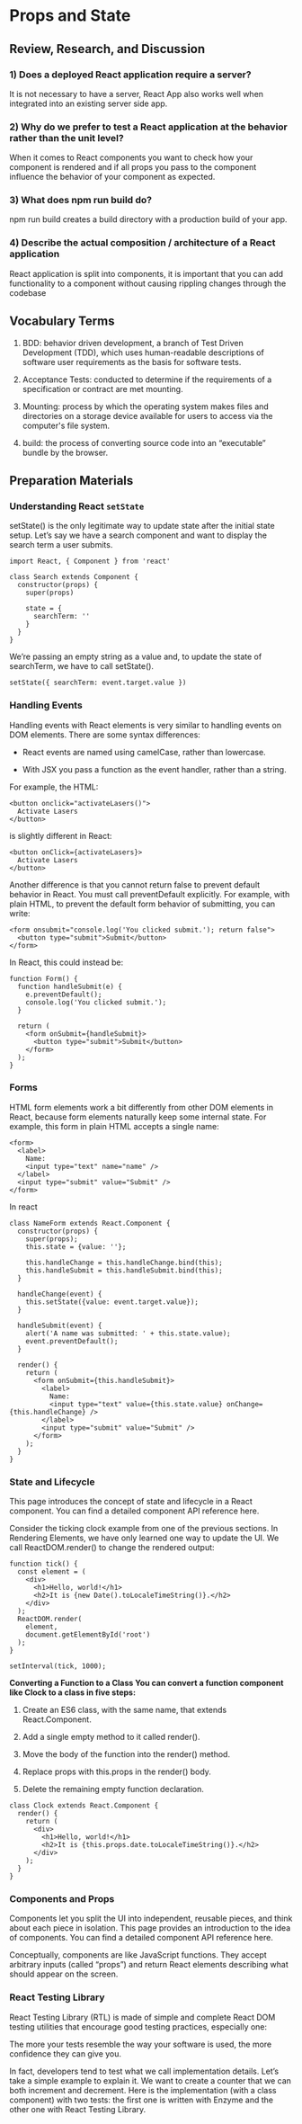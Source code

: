 # Props and State

## Review, Research, and Discussion

### 1) Does a deployed React application require a server?

It is not necessary to have a server, React App also works well when integrated into an existing server side app.

### 2) Why do we prefer to test a React application at the behavior rather than the unit level?

When it comes to React components you want to check how your component is rendered and if all props you pass to the component influence the behavior of your component as expected.

### 3) What does npm run build do?

npm run build creates a build directory with a production build of your app.

### 4) Describe the actual composition / architecture of a React application

React application is split into components, it is important that you can add functionality to a component without causing rippling changes through the codebase


## Vocabulary Terms

1) BDD: behavior driven development, a branch of Test Driven Development (TDD), which uses human-readable descriptions of software user requirements as the basis for software tests.

2) Acceptance Tests: conducted to determine if the requirements of a specification or contract are met mounting.

3) Mounting: process by which the operating system makes files and directories on a storage device available for users to access via the computer's file system.

4) build: the process of converting source code into an “executable” bundle by the browser.


## Preparation Materials

### Understanding React `setState`

setState() is the only legitimate way to update state after the initial state setup. Let’s say we have a search component and want to display the search term a user submits.

```
import React, { Component } from 'react'

class Search extends Component {
  constructor(props) {
    super(props)

    state = {
      searchTerm: ''
    }
  }
}
```

We’re passing an empty string as a value and, to update the state of searchTerm, we have to call setState().

```
setState({ searchTerm: event.target.value })

```

### Handling Events

Handling events with React elements is very similar to handling events on DOM elements. There are some syntax differences:

- React events are named using camelCase, rather than lowercase.

- With JSX you pass a function as the event handler, rather than a string.


For example, the HTML:

```
<button onclick="activateLasers()">
  Activate Lasers
</button>
```

is slightly different in React:


```
<button onClick={activateLasers}>
  Activate Lasers
</button>
```

Another difference is that you cannot return false to prevent default behavior in React. You must call preventDefault explicitly. For example, with plain HTML, to prevent the default form behavior of submitting, you can write:

```
<form onsubmit="console.log('You clicked submit.'); return false">
  <button type="submit">Submit</button>
</form>
```
In React, this could instead be:

```
function Form() {
  function handleSubmit(e) {
    e.preventDefault();
    console.log('You clicked submit.');
  }

  return (
    <form onSubmit={handleSubmit}>
      <button type="submit">Submit</button>
    </form>
  );
}
```

### Forms

HTML form elements work a bit differently from other DOM elements in React, because form elements naturally keep some internal state. For example, this form in plain HTML accepts a single name:

```
<form>
  <label>
    Name:
    <input type="text" name="name" />
  </label>
  <input type="submit" value="Submit" />
</form>
```
In react
```
class NameForm extends React.Component {
  constructor(props) {
    super(props);
    this.state = {value: ''};

    this.handleChange = this.handleChange.bind(this);
    this.handleSubmit = this.handleSubmit.bind(this);
  }

  handleChange(event) {
    this.setState({value: event.target.value});
  }

  handleSubmit(event) {
    alert('A name was submitted: ' + this.state.value);
    event.preventDefault();
  }

  render() {
    return (
      <form onSubmit={this.handleSubmit}>
        <label>
          Name:
          <input type="text" value={this.state.value} onChange={this.handleChange} />
        </label>
        <input type="submit" value="Submit" />
      </form>
    );
  }
}
```

### State and Lifecycle

This page introduces the concept of state and lifecycle in a React component. You can find a detailed component API reference here.

Consider the ticking clock example from one of the previous sections. In Rendering Elements, we have only learned one way to update the UI. We call ReactDOM.render() to change the rendered output:

```
function tick() {
  const element = (
    <div>
      <h1>Hello, world!</h1>
      <h2>It is {new Date().toLocaleTimeString()}.</h2>
    </div>
  );
  ReactDOM.render(
    element,
    document.getElementById('root')
  );
}

setInterval(tick, 1000);
```
**Converting a Function to a Class
You can convert a function component like Clock to a class in five steps:**

1) Create an ES6 class, with the same name, that extends React.Component.

2) Add a single empty method to it called render().

3) Move the body of the function into the render() method.

4) Replace props with this.props in the render() body.

5) Delete the remaining empty function declaration.

```
class Clock extends React.Component {
  render() {
    return (
      <div>
        <h1>Hello, world!</h1>
        <h2>It is {this.props.date.toLocaleTimeString()}.</h2>
      </div>
    );
  }
}
```

### Components and Props

Components let you split the UI into independent, reusable pieces, and think about each piece in isolation. This page provides an introduction to the idea of components. You can find a detailed component API reference here.

Conceptually, components are like JavaScript functions. They accept arbitrary inputs (called “props”) and return React elements describing what should appear on the screen.


### React Testing Library

React Testing Library (RTL) is made of simple and complete React DOM testing utilities that encourage good testing practices, especially one:

The more your tests resemble the way your software is used, the more confidence they can give you. 

In fact, developers tend to test what we call implementation details. Let’s take a simple example to explain it. We want to create a counter that we can both increment and decrement. Here is the implementation (with a class component) with two tests: the first one is written with Enzyme and the other one with React Testing Library.

